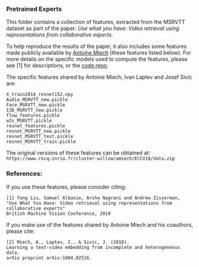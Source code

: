 ### Pretrained Experts

This folder contains a collection of features, extracted from the MSRVTT dataset as part of the paper:
*Use what you have: Video retrieval using representations from collaborative experts*.

To help reproduce the results of the paper, it also includes some features made publicly available by [Antoine Miech](https://www.di.ens.fr/~miech/) (these features listed below).
For more details on the specific models used to compute the features, please see [1] for descriptions, or the [code repo](https://github.com/albanie/collaborative-experts).

The specific features shared by Antoine Miech, Ivan Laptev and Josef Sivic are:

```
X_train2014_resnet152.npy
Audio_MSRVTT_new.pickle
Face_MSRVTT_new.pickle
I3D_MSRVTT_new.pickle
flow_features.pickle
w2v_MSRVTT.pickle
resnet_features.pickle
resnet_MSRVTT_new.pickle
resnet_MSRVTT_test.pickle
resnet_MSRVTT_train.pickle
```

The original versions of these features can be obtained at:
`https://www.rocq.inria.fr/cluster-willow/amiech/ECCV18/data.zip`

### References:

If you use these features, please consider citing:
```
[1] Yang Liu, Samuel Albanie, Arsha Nagrani and Andrew Zisserman,
"Use What You Have: Video retrieval using representations from collaborative experts"
British Machine Vision Conference, 2019
```

If you make use of the features shared by Antoine Miech and his coauthors, please cite:
```
[2] Miech, A., Laptev, I., & Sivic, J. (2018).
Learning a text-video embedding from incomplete and heterogeneous data.
arXiv preprint arXiv:1804.02516.
```
